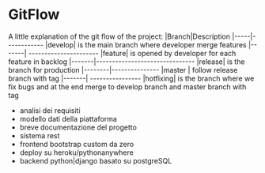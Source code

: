 # GitFlow
A little explanation of the git flow of the project:
|Branch|Description
|-----|------------
|develop| is the main branch where developer merge features
|-------| ----------------------
|feature| is opened by developer for each feature in backlog
|-------|-------------------------------
|release| is the branch for production
|--------|---------------
|master | follow release branch with tag
|-------| ----------------
|hotfixing| is the branch where we fix bugs and at the end merge to develop branch and master branch with tag


- analisi dei requisiti
- modello dati della piattaforma
- breve documentazione del progetto
- sistema rest
- frontend bootstrap custom da zero
- deploy su heroku/pythonanywhere
- backend python|django basato su postgreSQL
